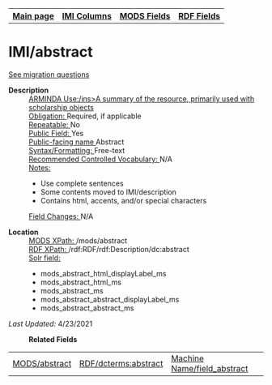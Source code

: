 <!DOCTYPE html>
<html>

<body>
<table style="width:100%">
  <tr>
    <th><a href="index.md">Main page</a></th>
	<th><a href="IMI.md">IMI Columns</a></th>
    <th><a href="MODS.md">MODS Fields</a></th>
    <th><a href="RDF.md">RDF Fields</a></th>
  </tr>
</table>

<h1>IMI/abstract</h1>
<p><a href="migration-questions.md">See migration questions</a></p>
<dl>
  <dt><b>Description</b></dt>
  <dd><ins>ARMINDA Use:/ins>A summary of the resource, primarily used with scholarship objects</dd>
  <dd><ins>Obligation: </ins> Required, if applicable</dd>
  <dd><ins>Repeatable: </ins>No</dd>
  <dd><ins>Public Field: </ins>Yes</dd>
  <dd><ins>Public-facing name </ins>Abstract</dd>
  <dd><ins>Syntax/Formatting: </ins>Free-text</dd>
  <dd><ins>Recommended Controlled Vocabulary: </ins>N/A</dd>
  <dd><ins>Notes: </ins>
	<ul>
		<li>Use complete sentences</li>
		<li>Some contents moved to IMI/description</li>
		<li>Contains html, accents, and/or special characters</li>
	</ul>
	</dd>
  <dd><font><ins>Field Changes: </ins>N/A</dd>
</dl>
<dl>
    <dt><b>Location</b></dt>
	 <dd> <ins>MODS XPath: </ins>/mods/abstract</dd>
	<dd> <ins>RDF XPath: </ins>/rdf:RDF/rdf:Description/dc:abstract</dd>
	<dd> <ins>Solr field: </ins>
		<ul>	
			<li>mods_abstract_html_displayLabel_ms</li>
			<li>mods_abstract_html_ms</li>
			<li>mods_abstract_ms</li>
			<li>mods_abstract_abstract_displayLabel_ms</li>
			<li>mods_abstract_abstract_ms</li>
		</ul>
	</dd>
</dl>
	<p><i>Last Updated: </i>4/23/2021</p>
</dl>
<dl>
	<dd><b>Related Fields</b></dd>
		<table>
			<td><a href="mods.abstract.md">MODS/abstract</a></td>
			<td><a href="rdf.abstract.md">RDF/dcterms:abstract </a></td>
			<td><a href="workbench_abstract.md">Machine Name/field_abstract</a></td>
		</table>
</dl>
</body>
</html>